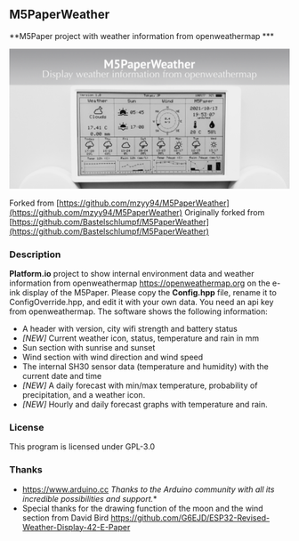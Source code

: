 
## M5PaperWeather
  **M5Paper project with weather information from openweathermap ***

   ![M5PaperWeather](images/M5PaperWeather.png "M5Paper")


Forked from [https://github.com/mzyy94/M5PaperWeather](https://github.com/mzyy94/M5PaperWeather)
Originally forked from [https://github.com/Bastelschlumpf/M5PaperWeather](https://github.com/Bastelschlumpf/M5PaperWeather)
### Description
  **Platform.io** project to show internal environment data and weather information from 
  openweathermap https://openweathermap.org on the e-ink display of the M5Paper.
  Please copy the **Config.hpp** file, rename it to ConfigOverride.hpp, and edit it with your own data.
  You need an api key from openweathermap.
  The software shows the following information:
  * A header with version, city wifi strength and battery status
  * _[NEW]_ Current weather icon, status, temperature and rain in mm
  * Sun section with sunrise and sunset 
  * Wind section with wind direction and wind speed
  * The internal SH30 sensor data (temperature and humidity) with the current date and time
  * _[NEW]_ A daily forecast with min/max temperature, probability of precipitation, and a weather icon.
  * _[NEW]_ Hourly and daily forecast graphs with temperature and rain.

### License
   This program is licensed under GPL-3.0

### Thanks
   * https://www.arduino.cc
     *Thanks to the Arduino community with all its incredible possibilities and support.** 
   * Special thanks for the drawing function of the moon and the wind section from David Bird
     https://github.com/G6EJD/ESP32-Revised-Weather-Display-42-E-Paper
